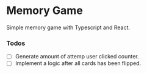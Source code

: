 # Memory Game

Simple memory game with Typescript and React.

### Todos

- [ ] Generate amount of attemp user clicked counter.
- [ ] Implement a logic after all cards has been flipped.
